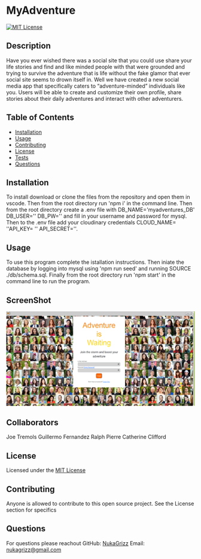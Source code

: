 # MyAdventure

  
[![MIT License](https://img.shields.io/badge/License-MIT-blue)](https://choosealicense.com/licenses/mit/)
  ## Description
  Have you ever wished there was a social site that you could use share your life stories and find and like minded people with that were grounded and trying to survive the adventure that is life without the fake glamor that ever social site seems to drown itself in. Well we have created a new social media app that specifically caters to “adventure-minded” individuals like you. Users will be able to create and customize their own profile, share stories about their daily adventures and interact with other adventurers.
  ## Table of Contents
  * [Installation](#installation)
  * [Usage](#usage)
  * [Contributing](#Contributing)
  * [License](#license)
  * [Tests](#tests)
  * [Questions](#questions)
  ## Installation
  To install download or clone the files from the repository and open them in vscode. Then from the root directory run 'npm i' in the command line. Then from the root directory create a .env file with DB_NAME='myadventures_DB' DB_USER='' DB_PW='' and fill in your username and password for mysql.  Then  to the .env file add your cloudinary credentials CLOUD_NAME= ''API_KEY= '' API_SECRET=''.

  ## Usage
  To use this program complete the istallation instructions. Then iniate the database by logging into mysql using 'npm run seed' and running SOURCE ./db/schema.sql. Finally from the root directory run 'npm start' in the command line to run the program.
  ## ScreenShot
  
  ![alt text](./assets/images/Screenshot.png)

  ## Collaborators
  Joe Tremols
  Guillermo Fernandez
  Ralph Pierre
  Catherine Clifford
  ## License
  Licensed under the [MIT License](https://choosealicense.com/licenses/mit/)
  ## Contributing
  Anyone is allowed to contribute to this open source project. See the License section for specifics
  ## Questions
  For questions please reachout
  GitHub: [NukaGrizz](https://github.com/NukaGrizz)
  Email: nukagrizz@gmail.com
